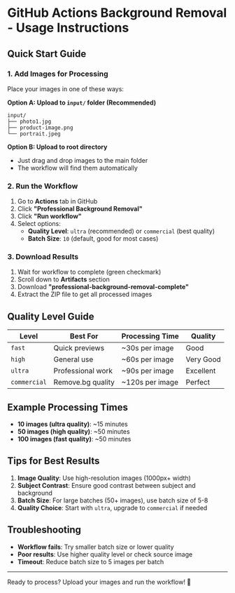 # GitHub Actions Background Removal - Usage Instructions

## Quick Start Guide

### 1. Add Images for Processing

Place your images in one of these ways:

**Option A: Upload to `input/` folder (Recommended)**
```
input/
├── photo1.jpg
├── product-image.png
└── portrait.jpeg
```

**Option B: Upload to root directory**
- Just drag and drop images to the main folder
- The workflow will find them automatically

### 2. Run the Workflow

1. Go to **Actions** tab in GitHub
2. Click **"Professional Background Removal"**
3. Click **"Run workflow"** 
4. Select options:
   - **Quality Level**: `ultra` (recommended) or `commercial` (best quality)
   - **Batch Size**: `10` (default, good for most cases)

### 3. Download Results

1. Wait for workflow to complete (green checkmark)
2. Scroll down to **Artifacts** section
3. Download **"professional-background-removal-complete"**
4. Extract the ZIP file to get all processed images

## Quality Level Guide

| Level | Best For | Processing Time | Quality |
|-------|----------|----------------|---------|
| `fast` | Quick previews | ~30s per image | Good |
| `high` | General use | ~60s per image | Very Good |
| `ultra` | Professional work | ~90s per image | Excellent |
| `commercial` | Remove.bg quality | ~120s per image | Perfect |

## Example Processing Times

- **10 images (ultra quality)**: ~15 minutes
- **50 images (high quality)**: ~50 minutes  
- **100 images (fast quality)**: ~50 minutes

## Tips for Best Results

1. **Image Quality**: Use high-resolution images (1000px+ width)
2. **Subject Contrast**: Ensure good contrast between subject and background
3. **Batch Size**: For large batches (50+ images), use batch size of 5-8
4. **Quality Choice**: Start with `ultra`, upgrade to `commercial` if needed

## Troubleshooting

- **Workflow fails**: Try smaller batch size or lower quality
- **Poor results**: Use higher quality level or check source image
- **Timeout**: Reduce batch size to 5 images per batch

---

Ready to process? Upload your images and run the workflow! 🚀
